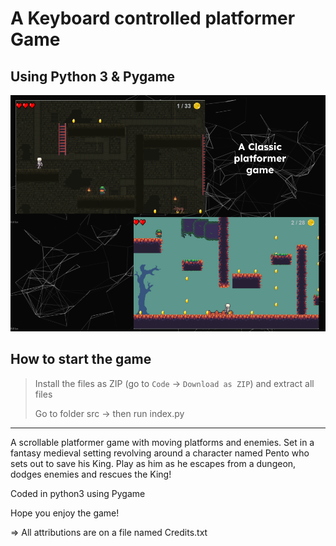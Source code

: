 # A Keyboard controlled platformer Game
## Using Python 3 & Pygame

![Game screenshot](images/githubImage1.png)

## How to start the game
> Install the files as ZIP (go to `Code` -> `Download as ZIP`) and extract all files
> 
> Go to folder src -> then run index.py


-------------

A scrollable platformer game with moving platforms and enemies.
Set in a fantasy medieval setting revolving around a character named 
Pento who sets out to save his King. Play as him as he escapes from 
a dungeon, dodges enemies and rescues the King!

Coded in python3 using Pygame

Hope you enjoy the game!

=> All attributions are on a file named Credits.txt
